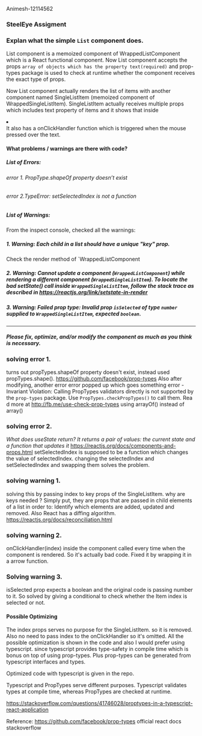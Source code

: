 Animesh-12114562
### SteelEye Assigment

### Explan what the simple `List` component does.

List component is a memoized component of WrappedListComponent which is a React functional component.
Now List component accepts the props `array of objects which has the property text(required)` and prop-types package is used to check at runtime whether the component receives the exact type of props.

Now List component actually renders the list of items with another component named SingleListItem (memoized component of WrappedSingleListItem). SingleListItem actually receives multiple props which includes text property of items and it shows that inside <li></li>
It also has a onClickHandler function which is triggered when the mouse pressed over the text.

#### What problems / warnings are there with code?

##### List of Errors:

###### error 1. PropType.shapeOf property doesn’t exist

###### error 2.TypeError: setSelectedIndex is not a function

##### List of Warnings:

From the inspect console, checked all the warnings:

##### 1. Warning: Each child in a list should have a unique "key" prop.

Check the render method of `WrappedListComponent

##### 2. Warning: Cannot update a component (`WrappedListComponent`) while rendering a different component (`WrappedSingleListItem`). To locate the bad setState() call inside `WrappedSingleListItem`, follow the stack trace as described in https://reactjs.org/link/setstate-in-render

##### 3. Warning: Failed prop type: Invalid prop `isSelected` of type `number` supplied to `WrappedSingleListItem`, expected `boolean`.

---

##### Please fix, optimize, and/or modify the component as much as you think is necessary.

### solving error 1.

turns out propTypes.shapeOf property doesn't exist, instead used propTypes.shape().
https://github.com/facebook/prop-types
Also after modifying, another error error popped up which goes something
error - Invariant Violation: Calling PropTypes validators directly is not supported by the `prop-types` package. Use `PropTypes.checkPropTypes()` to call them. Rea
d more at http://fb.me/use-check-prop-types
using arrayOf() instead of array()

### solving error 2.

_What does useState return? It returns a pair of values: the current state and a function that updates it_
https://reactjs.org/docs/components-and-props.html
setSelectedIndex is supposed to be a function which changes the value of selectedIndex.
changing the selectedIndex and setSelectedIndex and swapping them solves the problem.

### solving warning 1.

solving this by passing index to key props of the SingleListItem.
why are keys needed ?
Simply put, they are props that are passed in child elements of a list in order to:
Identify which elements are added, updated and removed.
Also React has a diffing algorithm. https://reactjs.org/docs/reconciliation.html

### solving warning 2.

onClickHandler(index) inside the component called every time when the component is rendered. So it's actually bad code.
Fixed it by wrapping it in a arrow function.

### Solving warning 3.

isSelected prop expects a boolean and the original code is passing number to it. So solved by giving a conditional to check whether the Item index is selected or not.

#### Possible Optimizing

The index props serves no purpose for the SingleListItem. so it is removed.
Also no need to pass index to the onClickHandler so it's omitted.
All the possible optimization is shown in the code and also I would prefer using typescript. since typescript provides type-safety in compile time which is bonus on top of using prop-types. Plus prop-types can be generated from typescript interfaces and types.

Optimized code with typescript is given in the repo.

Typescript and PropTypes serve different purposes. Typescript validates types at compile time, whereas PropTypes are checked at runtime.

https://stackoverflow.com/questions/41746028/proptypes-in-a-typescript-react-application

Reference:
https://github.com/facebook/prop-types
official react docs
stackoverflow
